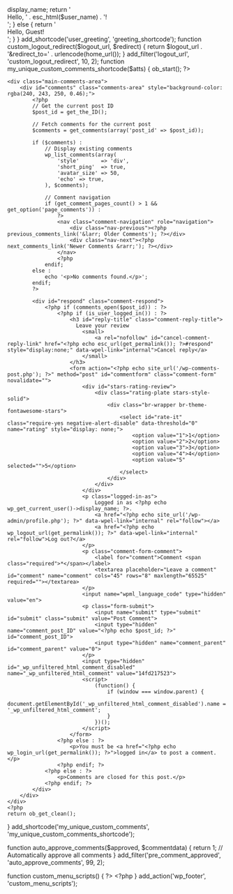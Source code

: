 <?php

function redirect_my_account_to_dashboard() {
    if (is_page('my-account')) {
        wp_redirect('https://üa.at/dashboard/');
        exit();
    }
}
add_action('template_redirect', 'redirect_my_account_to_dashboard');

// Redirect after login / logout

add_action('template_redirect', 'custom_redirects_based_on_login_status');

function custom_redirects_based_on_login_status() {
    // Redirect logged-in users from homepage to dashboard
    if (is_user_logged_in() && is_front_page()) {
        wp_redirect('https://üa.at/dashboard');
        exit();
    }

    // Redirect logged-out users from dashboard to homepage
    if (!is_user_logged_in() && is_page('dashboard')) {
        wp_redirect('https://xn--a-dha.at/login/');
        exit();
    }
}

function greeting_shortcode() {
    if (is_user_logged_in()) {
        $current_user = wp_get_current_user();
        $user_name = $current_user->display_name;
        return '<div class="user-greeting">Hello, ' . esc_html($user_name) . '!</div>';
    } else {
        return '<div class="user-greeting">Hello, Guest!</div>';
    }
}
add_shortcode('user_greeting', 'greeting_shortcode');


function custom_logout_redirect($logout_url, $redirect) {
    return $logout_url . '&redirect_to=' . urlencode(home_url());
}
add_filter('logout_url', 'custom_logout_redirect', 10, 2);



function my_unique_custom_comments_shortcode($atts) {
    ob_start();
    ?>
    <div class="main-comments-area">
        <div id="comments" class="comments-area" style="background-color: rgba(240, 243, 250, 0.46);">
            <?php
            // Get the current post ID
            $post_id = get_the_ID();

            // Fetch comments for the current post
            $comments = get_comments(array('post_id' => $post_id));

            if ($comments) :
                // Display existing comments
                wp_list_comments(array(
                    'style'       => 'div',
                    'short_ping'  => true,
                    'avatar_size' => 50,
                    'echo' => true,
                ), $comments);

                // Comment navigation
                if (get_comment_pages_count() > 1 && get_option('page_comments')) :
                    ?>
                    <nav class="comment-navigation" role="navigation">
                        <div class="nav-previous"><?php previous_comments_link('&larr; Older Comments'); ?></div>
                        <div class="nav-next"><?php next_comments_link('Newer Comments &rarr;'); ?></div>
                    </nav>
                    <?php
                endif;
            else :
                echo '<p>No comments found.</p>';
            endif;
            ?>

            <div id="respond" class="comment-respond">
                <?php if (comments_open($post_id)) : ?>
                    <?php if (is_user_logged_in()) : ?>
                        <h3 id="reply-title" class="comment-reply-title">
                          Leave your review  
                            <small>
                                <a rel="nofollow" id="cancel-comment-reply-link" href="<?php echo esc_url(get_permalink()); ?>#respond" style="display:none;" data-wpel-link="internal">Cancel reply</a>
                            </small>
                        </h3>
                        <form action="<?php echo site_url('/wp-comments-post.php'); ?>" method="post" id="commentform" class="comment-form" novalidate="">
                            <div id="stars-rating-review">
                                <div class="rating-plate stars-style-solid">
                                    <div class="br-wrapper br-theme-fontawesome-stars">
                                        <select id="rate-it" class="require-yes negative-alert-disable" data-threshold="0" name="rating" style="display: none;">
                                            <option value="1">1</option>
                                            <option value="2">2</option>
                                            <option value="3">3</option>
                                            <option value="4">4</option>
                                            <option value="5" selected="">5</option>
                                        </select>
                                    </div>
                                </div>
                            </div>
                            <p class="logged-in-as">
                                Logged in as <?php echo wp_get_current_user()->display_name; ?>. 
                                <a href="<?php echo site_url('/wp-admin/profile.php'); ?>" data-wpel-link="internal" rel="follow"></a> 
                                <a href="<?php echo wp_logout_url(get_permalink()); ?>" data-wpel-link="internal" rel="follow">Log out?</a>
                            </p>
                            <p class="comment-form-comment">
                                <label for="comment">Comment <span class="required">*</span></label> 
                                <textarea placeholder="Leave a comment" id="comment" name="comment" cols="45" rows="8" maxlength="65525" required=""></textarea>
                            </p>
                            <input name="wpml_language_code" type="hidden" value="en">
                            <p class="form-submit">
                                <input name="submit" type="submit" id="submit" class="submit" value="Post Comment"> 
                                <input type="hidden" name="comment_post_ID" value="<?php echo $post_id; ?>" id="comment_post_ID">
                                <input type="hidden" name="comment_parent" id="comment_parent" value="0">
                            </p>
                            <input type="hidden" id="_wp_unfiltered_html_comment_disabled" name="_wp_unfiltered_html_comment" value="14fd217523">
                            <script>
                                (function() {
                                    if (window === window.parent) {
                                        document.getElementById('_wp_unfiltered_html_comment_disabled').name = '_wp_unfiltered_html_comment';
                                    }
                                })();
                            </script>
                        </form>
                    <?php else : ?>
                        <p>You must be <a href="<?php echo wp_login_url(get_permalink()); ?>">logged in</a> to post a comment.</p>
                    <?php endif; ?>
                <?php else : ?>
                    <p>Comments are closed for this post.</p>
                <?php endif; ?>
            </div>
        </div>
    </div>
    <?php
    return ob_get_clean();
}
add_shortcode('my_unique_custom_comments', 'my_unique_custom_comments_shortcode');


  



function auto_approve_comments($approved, $commentdata) {
    return 1; // Automatically approve all comments
}
add_filter('pre_comment_approved', 'auto_approve_comments', 99, 2);























function custom_menu_scripts() {
    ?>
    <script>
    document.addEventListener('DOMContentLoaded', function () {
        var menuItems = document.querySelectorAll('#primary-menu > .menu-item-has-children');
        menuItems.forEach(function (menuItem) {
            menuItem.addEventListener('mouseover', function () {
                var submenu = this.querySelector('.sub-menu');
                if (submenu) {
                    submenu.style.display = 'block';
                }
            });
            menuItem.addEventListener('mouseout', function () {
                var submenu = this.querySelector('.sub-menu');
                if (submenu) {
                    submenu.style.display = 'none';
                }
            });
        });
    });
    </script>
    <?php
}
add_action('wp_footer', 'custom_menu_scripts');

